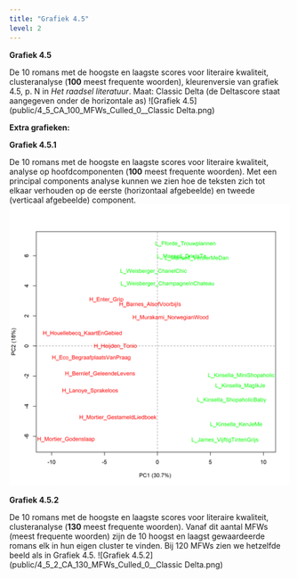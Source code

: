 ```yaml
---
title: "Grafiek 4.5"
level: 2
---
```

**Grafiek 4.5**

De 10 romans met de hoogste en laagste scores voor literaire kwaliteit, clusteranalyse (**100** meest frequente woorden), kleurenversie van grafiek 4.5, p. N in *Het raadsel literatuur*. Maat: Classic Delta (de Deltascore staat aangegeven onder de horizontale as)
![Grafiek 4.5](public/4_5_CA_100_MFWs_Culled_0__Classic Delta.png)

**Extra grafieken:**

**Grafiek 4.5.1**

De 10 romans met de hoogste en laagste scores voor literaire kwaliteit, analyse op hoofdcomponenten (**100** meest frequente woorden). Met een principal components analyse kunnen we zien hoe de teksten zich tot elkaar verhouden op de eerste (horizontaal afgebeelde) en tweede (verticaal afgebeelde) component.
![Grafiek 4.5.1](public/4_5_1_PCA_100_MFWs_Culled_0__PCA__corr.png)

**Grafiek 4.5.2**

De 10 romans met de hoogste en laagste scores voor literaire kwaliteit, clusteranalyse (**130** meest frequente woorden). Vanaf dit aantal MFWs (meest frequente woorden) zijn de 10 hoogst en laagst gewaardeerde romans elk in hun eigen cluster te vinden. Bij 120 MFWs zien we hetzelfde beeld als in Grafiek 4.5.
![Grafiek 4.5.2](public/4_5_2_CA_130_MFWs_Culled_0__Classic Delta.png)
